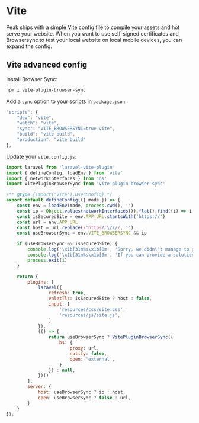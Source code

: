 # Vite

Peak ships with a simple Vite config file to compile your assets and hot serve your website. When you want to use self-signed certificates and Browsersync to test your local website on local mobile devices, you can expand the config.

## Vite advanced config

Install Browser Sync:
```bash
npm i vite-plugin-browser-sync
```

Add a `sync` option to your scripts in `package.json`:
```js
"scripts": {
    "dev": "vite",
    "watch": "vite",
    "sync": "VITE_BROWSERSYNC=true vite",
    "build": "vite build",
    "production": "vite build"
},
```

Update your `vite.config.js`:
```js
import laravel from 'laravel-vite-plugin'
import { defineConfig, loadEnv } from 'vite'
import { networkInterfaces } from 'os'
import VitePluginBrowserSync from 'vite-plugin-browser-sync'

/** @type {import('vite').UserConfig} */
export default defineConfig(({ mode }) => {
    const env = loadEnv(mode, process.cwd(), '')
    const ip = Object.values(networkInterfaces()).flat().find((i) => i.family === 'IPv4' && !i.internal)?.address
    const isSecuredSite = env.APP_URL.startsWith('https://')
    const url = env.APP_URL
    const host = url.replace(/^https?:\/\//, '')
    const useBrowserSync = env.VITE_BROWSERSYNC && ip

    if (useBrowserSync && isSecuredSite) {
        console.log('\x1b[31m%s\x1b[0m', 'Sorry, we didn\'t manage to get BrowserSync working with secured sites.');
        console.log('\x1b[31m%s\x1b[0m', 'If you can provide a solution, please enlighten us (https://github.com/studio1902/statamic-peak/pulls).');
        process.exit(1)
    }

    return {
        plugins: [
            laravel({
                refresh: true,
                valetTls: isSecuredSite ? host : false,
                input: [
                    'resources/css/site.css',
                    'resources/js/site.js',
                ]
            }),
            (() => {
                return useBrowserSync ? VitePluginBrowserSync({
                    bs: {
                        proxy: url,
                        notify: false,
                        open: 'external',
                    },
                }) : null;
            })()
        ],
        server: {
            host: useBrowserSync ? ip : host,
            open: useBrowserSync ? false : url,
        }
    }
});
```
